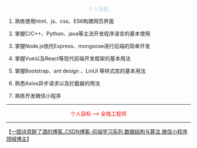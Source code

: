 

<center><font color='lightblue'>个人技能</font></center>

1. 熟练使用html、js、css、ES6构建网页界面

2. 掌握C/C++、Python、java等主流开发程序语言的基本使用

3. 掌握Node.js依托Express、mongoose进行后端的简单开发

4. 掌握Vue以及React等现代前端开发框架的基本用法

5. 掌握Bootstrap、ant design 、LinUI 等样式库的基本用法

6. 熟悉Axios异步请求以及拦截器的用法

7. 熟练开发微信小程序

---



<center><font color='red'>个人目标 -->  全栈工程师</font></center>



---



【[一腔诗意醉了酒的博客_CSDN博客-前端学习系列,数据结构与算法,微信小程序领域博主](https://blog.csdn.net/qq_45704048)】



